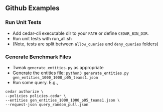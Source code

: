 ## Github Examples

### Run Unit Tests
- Add cedar-cli executable dir to your `PATH` or define `CEDAR_BIN_DIR`.
- Run unit tests with run_all.sh
- (Note, tests are split between `allow_queries` and `deny_queries` folders)

### Generate Benchmark Files
- Tweak `generate_entities.py` as appropriate
- Generate the entities file: `python3 generate_entities.py gen_entities_1000_1000_p05_teams1.json`
- Run some query. E.g.,
```shell
cedar authorize \
--policies policies.cedar \
--entities gen_entities_1000_1000_p05_teams1.json \
--request-json query_random_pull.json
```